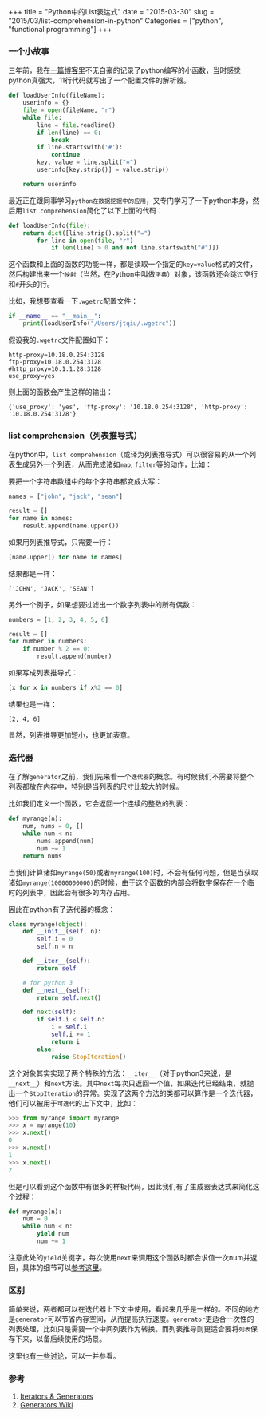 +++
title = "Python中的List表达式"
date = "2015-03-30"
slug = "2015/03/list-comprehension-in-python"
Categories = ["python", "functional programming"]
+++

### 一个小故事
三年前，我在[一篇博客](http://icodeit.org/2012/07/post-from-python-vim-2/)里不无自豪的记录了python编写的小函数，当时感觉python真强大，11行代码就写出了一个配置文件的解析器。

```py
def loadUserInfo(fileName):
    userinfo = {}
    file = open(fileName, "r")
    while file:
        line = file.readline()
        if len(line) == 0:
            break
        if line.startswith('#'):
            continue
        key, value = line.split("=")
        userinfo[key.strip()] = value.strip()

	return userinfo
```

最近正在跟同事学习`python在数据挖掘中的应用`，又专门学习了一下python本身，然后用`list comprehension`简化了以下上面的代码：

```py
def loadUserInfo(file):
    return dict([line.strip().split("=")
        for line in open(file, "r")
            if len(line) > 0 and not line.startswith("#")])
```

这个函数和上面的函数的功能一样，都是读取一个指定的`key=value`格式的文件，然后构建出来一个`映射`（当然，在Python中叫做`字典`）对象，该函数还会跳过空行和`#`开头的行。

比如，我想要查看一下`.wgetrc`配置文件：

```py
if __name__ == "__main__":
    print(loadUserInfo("/Users/jtqiu/.wgetrc"))
```

假设我的`.wgetrc`文件配置如下：

```
http-proxy=10.18.0.254:3128
ftp-proxy=10.18.0.254:3128
#http_proxy=10.1.1.28:3128
use_proxy=yes
```

则上面的函数会产生这样的输出：

```
{'use_proxy': 'yes', 'ftp-proxy': '10.18.0.254:3128', 'http-proxy': '10.18.0.254:3128'}
```

### list comprehension（列表推导式）

在python中，`list comprehension`（或译为列表推导式）可以很容易的从一个列表生成另外一个列表，从而完成诸如`map`, `filter`等的动作，比如：

要把一个字符串数组中的每个字符串都变成大写：
```py
names = ["john", "jack", "sean"]

result = []
for name in names:
    result.append(name.upper())
```

如果用列表推导式，只需要一行：

```py
[name.upper() for name in names]
```

结果都是一样：

```
['JOHN', 'JACK', 'SEAN']
```

另外一个例子，如果想要过滤出一个数字列表中的所有偶数：

```py
numbers = [1, 2, 3, 4, 5, 6]

result = []
for number in numbers:
    if number % 2 == 0:
        result.append(number)
```

如果写成列表推导式：

```py
[x for x in numbers if x%2 == 0]
```

结果也是一样：

```
[2, 4, 6]
```

显然，列表推导更加短小，也更加表意。

### 迭代器

在了解`generator`之前，我们先来看一个`迭代器`的概念。有时候我们不需要将整个列表都放在内存中，特别是当列表的尺寸比较大的时候。

比如我们定义一个函数，它会返回一个连续的整数的列表：

```py
def myrange(n):
    num, nums = 0, []
    while num < n:
        nums.append(num)
        num += 1
    return nums
```

当我们计算诸如`myrange(50)`或者`myrange(100)`时，不会有任何问题，但是当获取诸如`myrange(10000000000)`的时候，由于这个函数的内部会将数字保存在一个临时的列表中，因此会有很多的内存占用。

因此在python有了迭代器的概念：

```py
class myrange(object):
    def __init__(self, n):
        self.i = 0
        self.n = n

    def __iter__(self):
        return self

    # for python 3
    def __next__(self):
        return self.next()

    def next(self):
        if self.i < self.n:
            i = self.i
            self.i += 1
            return i
        else:
            raise StopIteration()
```

这个对象其实实现了两个特殊的方法：`__iter__`（对于python3来说，是`__next__`）和`next`方法。其中`next`每次只返回一个值，如果迭代已经结束，就抛出一个`StopIteration`的异常。实现了这两个方法的类都可以算作是一个迭代器，他们可以被用于`可迭代`的上下文中，比如：

```py
>>> from myrange import myrange
>>> x = myrange(10)
>>> x.next()
0
>>> x.next()
1
>>> x.next()
2
```

但是可以看到这个函数中有很多的样板代码，因此我们有了生成器表达式来简化这个过程：

```py
def myrange(n):
    num = 0
    while num < n:
        yield num
        num += 1
```

注意此处的`yield`关键字，每次使用`next`来调用这个函数时都会求值一次num并返回，具体的细节可以[参考这里](http://www.jeffknupp.com/blog/2013/04/07/improve-your-python-yield-and-generators-explained/)。

### 区别

简单来说，两者都可以在迭代器上下文中使用，看起来几乎是一样的。不同的地方是`generator`可以节省内存空间，从而提高执行速度。`generator`更适合一次性的列表处理，比如只是需要一个中间列表作为转换。而列表推导则更适合要将`列表`保存下来，以备后续使用的场景。

这里也有[一些讨论](http://stackoverflow.com/questions/47789/generator-expressions-vs-list-comprehension)，可以一并参看。

### 参考

1.	[Iterators & Generators](http://anandology.com/python-practice-book/iterators.html)
2.	[Generators Wiki](https://wiki.python.org/moin/Generators)

